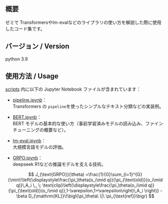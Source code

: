 ## 概要  
ゼミで Transformersやlm-evalなどのライブラリの使い方を解説した際に使用したコード集です。

## バージョン / Version

python 3.9

## 使用方法 / Usage

[scripts](scripts/) 内に以下の Jupyter Notebook ファイルが含まれています：

- [pipeline.ipynb](scripts/pipeline.ipynb)：  
  Transformers の `pipeline`を使ったシンプルなテキスト分類などの実装例。
  
- [BERT.ipynb](scripts/BERT.ipynb)：  
  BERT モデルの基本的な使い方（事前学習済みモデルの読み込み、ファインチューニングの概要など）。
  
- [lm-eval.ipynb](scripts/lm-eval.ipynb)：  
  大規模言語モデルの評価。

- [GRPO.ipynb](scripts/GRPO.ipynb)：  
  deepseek R1などの推論モデルを支える技術。

$$ J_{\text{GRPO}}(\theta) =\frac{1}{G}\sum_{i=1}^{G} {\min\!\left(\displaystyle\frac{\pi_\theta(o_i\mid q)}{\pi_{\text{old}}(o_i\mid q)}\,A_i \,, \; \text{clip}\left(\displaystyle\frac{\pi_\theta(o_i\mid q)}{\pi_{\text{old}}(o_i\mid q)},1-\varepsilon,1+\varepsilon\right)\,A_i \right)} -\beta D_{\mathrm{KL}}\!\bigl(\pi_\theta\ \|\ \pi_{\text{ref}}\bigr) $$